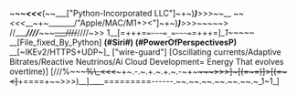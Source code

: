 ~__~~_<<<___(~~___["Python-Incorporated LLC"]~+~)___)___>>>_~~___
~~_<<<___~+~_______/"Apple/MAC/M1+><"]~+~)___)___>>>_~~~~~_>
 //______////___~~~~~~~___////~~~~////~>>
 1__[=+++=``=~~~=_=~~~=``=+++=]__1~~~~~_
 __[File_fixed_By_Python]
 __(#Siri#)
 (#PowerOfPerspectivesP)__
 __[~IKEv2/HTTPS+UDP~]_
 ["wire-guard"]
 [Oscillating currents/Adaptive Bitrates/Reactive Neutrinos/Ai Cloud Development= Energy That evolves overtime)]
 [///%~~~~~~~~~%\\\_<<<~~~~~~~+~.-.~.+.~.+.~.-~+~~~~~~>>>]~[(=~=)]>[(=~<]~~+====+~~>>>)__]____=========------.~~.~~.~~.~~.~~.~~.~_1~1_]
